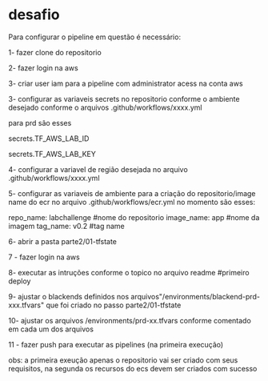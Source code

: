 # desafio


Para configurar o pipeline em questão é necessário:

1- fazer clone do repositorio

2- fazer login na aws

3- criar user iam para a pipeline com administrator acess na conta aws

3- configurar as variaveis secrets no repositorio conforme o ambiente desejado conforme o arquivos .github/workflows/xxxx.yml

para prd são esses

secrets.TF_AWS_LAB_ID

secrets.TF_AWS_LAB_KEY

4- configurar a variavel de região desejada no arquivo .github/workflows/xxxx.yml

5- configurar as variaveis de ambiente para a criação do repositorio/image name do ecr no arquivo .github/workflows/ecr.yml
no momento são esses:

repo_name: labchallenge  #nome do repositorio
image_name: app #nome da imagem
tag_name: v0.2  #tag name 

6- abrir a pasta parte2/01-tfstate

7 -  fazer login na aws

8- executar as intruções conforme o topico no arquivo readme  #primeiro deploy

9- ajustar o blackends definidos nos arquivos"/environments/blackend-prd-xxx.tfvars" que foi criado no passo parte2/01-tfstate

10- ajustar os arquivos /environments/prd-xx.tfvars conforme comentado em cada um dos arquivos

11 - fazer push para executar as pipelines (na primeira execução)

obs: a primeira exeução apenas o repositorio vai ser criado com seus requisitos, na segunda os recursos do ecs devem  ser criados com sucesso


